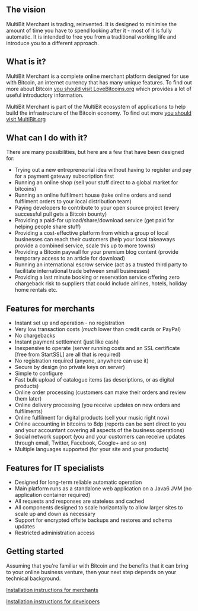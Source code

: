 ## The vision
MultiBit Merchant is trading, reinvented. It is designed to minimise the amount of time you have to spend looking after it - most of it is fully automatic. It is intended to free you from a traditional working life and introduce you to a different approach. 

## What is it?
MultiBit Merchant is a complete online merchant platform designed for use with Bitcoin, an internet currency that has many unique features. To find out more about Bitcoin [you should visit LoveBitcoins.org](http://lovebitcoins.org) which provides a lot of useful introductory information. 

MultiBit Merchant is part of the MultiBit ecosystem of applications to help build the infrastructure of the Bitcoin economy. To find out more [you should visit MultiBit.org](http://multibit.org)

## What can I do with it?
There are many possibilities, but here are a few that have been designed for:
* Trying out a new entrepreneurial idea without having to register and pay for a payment gateway subscription first
* Running an online shop (sell your stuff direct to a global market for bitcoins)
* Running an online fulfilment house (take online orders and send fulfilment orders to your local distribution team)
* Paying developers to contribute to your open source project (every successful pull gets a Bitcoin bounty)
* Providing a paid-for upload/share/download service (get paid for helping people share stuff)
* Providing a cost-effective platform from which a group of local businesses can reach their customers (help your local takeaways provide a combined service, scale this up to more towns)
* Providing a Bitcoin paywall for your premium blog content (provide temporary access to an article for download)
* Running an international escrow service (act as a trusted third party to facilitate international trade between small businesses)
* Providing a last minute booking or reservation service offering zero chargeback risk to suppliers that could include airlines, hotels, holiday home rentals etc. 

## Features for merchants
* Instant set up and operation - no registration
* Very low transaction costs (*much* lower than credit cards or PayPal)
* No chargebacks
* Instant payment settlement (just like cash)
* Inexpensive to operate (server running costs and an SSL certificate [free from StartSSL] are all that is required)
* No registration required (anyone, anywhere can use it)
* Secure by design (no private keys on server)
* Simple to configure
* Fast bulk upload of catalogue items (as descriptions, or as digital products)
* Online order processing (customers can make their orders and review them later)
* Online delivery processing (you receive updates on new orders and fulfilments)
* Online fulfilment for digital products (sell your music right now)
* Online accounting in bitcoins to 8dp (reports can be sent direct to you and your accountant covering all aspects of the business operations)
* Social network support (you and your customers can receive updates through email, Twitter, Facebook, Google+ and so on)
* Multiple languages supported (for your site and your products) 

## Features for IT specialists
* Designed for long-term reliable automatic operation
* Main platform runs as a standalone web application on a Java6 JVM (no application container required)
* All requests and responses are stateless and cached
* All components designed to scale horizontally to allow larger sites to scale up and down as necessary
* Support for encrypted offsite backups and restores and schema updates
* Restricted administration access

## Getting started
Assuming that you're familiar with Bitcoin and the benefits that it can bring to your online business venture, then your next step depends on your technical background. 

[Installation instructions for merchants](https://github.com/gary-rowe/MultiBitMerchant/wiki/Getting-started-for-merchants)

[Installation instructions for developers](https://github.com/gary-rowe/MultiBitMerchant/wiki/Getting-started-for-developers)
